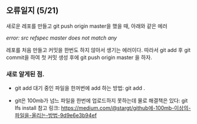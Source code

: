 ## 오류일지 (5/21)



새로운 레포를 만들고 git push origin master을 했을 때, 아래와 같은 에러



*error: src refspec master does not match any*



레포를 처음 만들고 커밋을 한번도 하지 않아서 생기는 에러이다. 따라서 git add 후 git commit을 하여 첫 커밋 생성 후에 git push origin master 을 하자.



### 새로 알게된 점.

* git add 대기 중인 파일을 한꺼번에 add 하는 방법: git add .

* git은 100mb가 넘느 파일을 한번에 업로드하지 못하는데 물로 해결책은 있다: git lfs install
참고 링크: https://medium.com/@stargt/github에-100mb-이상의-파일을-올리는-방법-9d9e6e3b94ef
